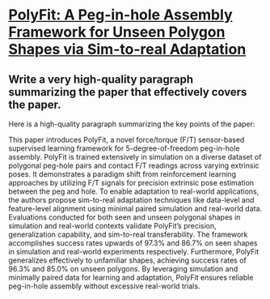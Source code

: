 # [PolyFit: A Peg-in-hole Assembly Framework for Unseen Polygon Shapes via   Sim-to-real Adaptation](https://arxiv.org/abs/2312.02531)

## Write a very high-quality paragraph summarizing the paper that effectively covers the paper.

 Here is a high-quality paragraph summarizing the key points of the paper:

This paper introduces PolyFit, a novel force/torque (F/T) sensor-based supervised learning framework for 5-degree-of-freedom peg-in-hole assembly. PolyFit is trained extensively in simulation on a diverse dataset of polygonal peg-hole pairs and contact F/T readings across varying extrinsic poses. It demonstrates a paradigm shift from reinforcement learning approaches by utilizing F/T signals for precision extrinsic pose estimation between the peg and hole. To enable adaptation to real-world applications, the authors propose sim-to-real adaptation techniques like data-level and feature-level alignment using minimal paired simulation and real-world data. Evaluations conducted for both seen and unseen polygonal shapes in simulation and real-world contexts validate PolyFit’s precision, generalization capability, and sim-to-real transferability. The framework accomplishes success rates upwards of 97.3% and 86.7% on seen shapes in simulation and real-world experiments respectively. Furthermore, PolyFit generalizes effectively to unfamiliar shapes, achieving success rates of 96.3% and 85.0% on unseen polygons. By leveraging simulation and minimally paired data for learning and adaptation, PolyFit ensures reliable peg-in-hole assembly without excessive real-world trials.
